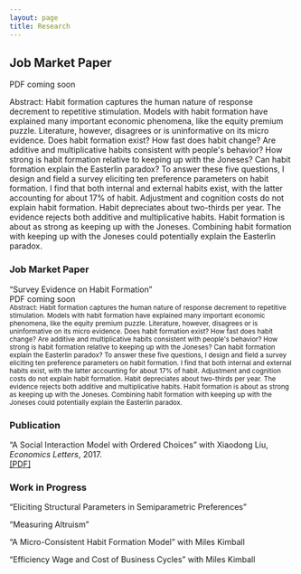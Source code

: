 ```yaml
---
layout: page
title: Research
---
```


## Job Market Paper
PDF coming soon

Abstract: Habit formation captures the human nature of response decrement to repetitive stimulation. Models with habit formation have explained many important economic phenomena, like the equity premium puzzle. Literature, however, disagrees or is uninformative on its micro evidence. Does habit formation exist? How fast does habit change? Are additive and multiplicative habits consistent with people's behavior? How strong is habit formation relative to keeping up with the Joneses? Can habit formation explain the Easterlin paradox? To answer these five questions, I design and field a survey eliciting ten preference parameters on habit formation. I find that both internal and external habits exist, with the latter accounting for about 17% of habit. Adjustment and cognition costs do not explain habit formation. Habit depreciates about two-thirds per year. The evidence rejects both additive and multiplicative habits. Habit formation is about as strong as keeping up with the Joneses. Combining habit formation with keeping up with the Joneses could potentially explain the Easterlin paradox.

<!--
You can also browse my <a href="https://scholar.google.com/citations?user=-_FDxtIAAAAJ&hl=en" target="_blank">Google Scholar profile</a>.
<br />
-->

<h3>
    <a name='Job Market Paper'></a> Job Market Paper
</h3>
<div class="media">
    <div class="media-body">
       <p class="media-heading">
          &#8220;Survey Evidence on Habit Formation&#8221;<br />
          PDF coming soon<br />
          <small>Abstract: Habit formation captures the human nature of response decrement to repetitive stimulation. Models with habit formation have explained many important economic phenomena, like the equity premium puzzle. Literature, however, disagrees or is uninformative on its micro evidence. Does habit formation exist? How fast does habit change? Are additive and multiplicative habits consistent with people's behavior? How strong is habit formation relative to keeping up with the Joneses? Can habit formation explain the Easterlin paradox? To answer these five questions, I design and field a survey eliciting ten preference parameters on habit formation. I find that both internal and external habits exist, with the latter accounting for about 17% of habit. Adjustment and cognition costs do not explain habit formation. Habit depreciates about two-thirds per year. The evidence rejects both additive and multiplicative habits. Habit formation is about as strong as keeping up with the Joneses. Combining habit formation with keeping up with the Joneses could potentially explain the Easterlin paradox.</small>
       </p>
    </div>
</div>

<h3>
    <a name='Publication'></a> Publication
</h3>
<div class="media">
    <div class="media-body">
       <p class="media-heading">
          &#8220;A Social Interaction Model with Ordered Choices&#8221; with Xiaodong Liu, <i>Economics Letters</i>, 2017. <br />
          <!-- <a href="https://spot.colorado.edu/~xiaodong/social_interactions_with_ordered_choices.pdf">[PDF]</a><br /> -->
          <a href="/research/ordered_choice/social_interactions_with_ordered_choices.pdf">[PDF]</a><br />
       </p>
    </div>
</div>

<h3>
    <a name='Work in Progress'></a> Work in Progress
</h3>
<div class="media">
    <div class="media-body">
       <p class="media-heading">
          &#8220;Eliciting Structural Parameters in Semiparametric Preferences&#8221; <br />
       </p>
    </div>
</div>

<div class="media">
    <div class="media-body">
       <p class="media-heading">
          &#8220;Measuring Altruism&#8221; <br />
       </p>
    </div>
</div>

<div class="media">
    <div class="media-body">
       <p class="media-heading">
          &#8220;A Micro-Consistent Habit Formation Model&#8221; with Miles Kimball <br />
       </p>
    </div>
</div>

<div class="media">
    <div class="media-body">
       <p class="media-heading">
          &#8220;Efficiency Wage and Cost of Business Cycles&#8221; with Miles Kimball <br />
       </p>
    </div>
</div>



